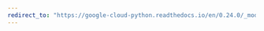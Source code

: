 ```yaml
---
redirect_to: "https://google-cloud-python.readthedocs.io/en/0.24.0/_modules/google/cloud/vision/client.html"
---
```

